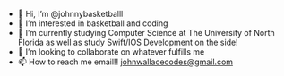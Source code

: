 - 👋 Hi, I’m @johnnybasketballl
- 👀 I’m interested in basketball and coding
- 🌱 I’m currently studying Computer Science at The University of North Florida as well as study Swift/IOS Development on the side!
- 💞️ I’m looking to collaborate on whatever fulfills me
- 📫 How to reach me email!! johnwallacecodes@gmail.com

<!---
johnnybasketballl/johnnybasketballl is a ✨ special ✨ repository because its `README.md` (this file) appears on your GitHub profile.
You can click the Preview link to take a look at your changes.
--->
